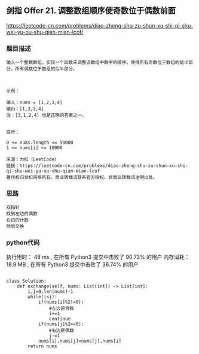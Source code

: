 ## 剑指 Offer 21. 调整数组顺序使奇数位于偶数前面



https://leetcode-cn.com/problems/diao-zheng-shu-zu-shun-xu-shi-qi-shu-wei-yu-ou-shu-qian-mian-lcof/

### 题目描述

```
输入一个整数数组，实现一个函数来调整该数组中数字的顺序，使得所有奇数位于数组的前半部分，所有偶数位于数组的后半部分。

 

示例：

输入：nums = [1,2,3,4]
输出：[1,3,2,4] 
注：[3,1,2,4] 也是正确的答案之一。
 

提示：

0 <= nums.length <= 50000
1 <= nums[i] <= 10000

来源：力扣（LeetCode）
链接：https://leetcode-cn.com/problems/diao-zheng-shu-zu-shun-xu-shi-qi-shu-wei-yu-ou-shu-qian-mian-lcof
著作权归领扣网络所有。商业转载请联系官方授权，非商业转载请注明出处。

```



### 思路

```
双指针
找到左边的偶数
右边的计数
然后交换

```



### python代码
执行用时：
48 ms
, 在所有 Python3 提交中击败了
90.73%
的用户
内存消耗：
18.9 MB
, 在所有 Python3 提交中击败了
36.74%
的用户
```

class Solution:
    def exchange(self, nums: List[int]) -> List[int]:
        i,j=0,len(nums)-1
        while(i<j):
            if(nums[i]%2!=0):
                #左边是奇数
                i+=1
                continue
            if(nums[j]%2==0):
                #右边是偶数
                j-=1
            nums[i],nums[j]=nums[j],nums[i]
        return nums

```

